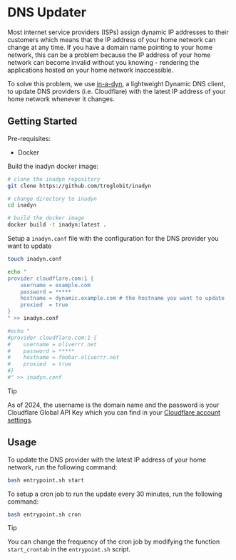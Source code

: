 # DNS Updater

Most internet service providers (ISPs) assign dynamic IP addresses to their customers which means that the IP address of your home network can change at any time. If you have a domain name pointing to your home network, this can be a problem because the IP address of your home network can become invalid without you knowing - rendering the applications hosted on your home network inaccessible.

To solve this problem, we use [in-a-dyn](https://github.com/troglobit/inadyn), a lightweight Dynamic DNS client, to update DNS providers (i.e. Cloudflare) with the latest IP address of your home network whenever it changes.

## Getting Started

Pre-requisites:

- Docker

Build the inadyn docker image:

```bash
# clone the inadyn repository
git clone https://github.com/troglobit/inadyn

# change directory to inadyn
cd inadyn

# build the docker image
docker build -t inadyn:latest .
```

Setup a `inadyn.conf` file with the configuration for the DNS provider you want to update

```bash
touch inadyn.conf

echo "
provider cloudflare.com:1 {
    username = example.com
    password = *****
    hostname = dynamic.example.com # the hostname you want to update
    proxied  = true
}
" >> inadyn.conf

#echo "
#provider cloudflare.com:1 {
#    username = oliverrr.net
#    password = *****
#    hostname = foobar.oliverrr.net
#    proxied  = true
#}
#" >> inadyn.conf
```

> [!Tip]
> As of 2024, the username is the domain name and the password is your Cloudflare Global API Key which you can find in your [Cloudflare account settings](https://dash.cloudflare.com/profile/api-tokens).

## Usage

To update the DNS provider with the latest IP address of your home network, run the following command:

```bash
bash entrypoint.sh start
```

To setup a cron job to run the update every 30 minutes, run the following command:

```bash
bash entrypoint.sh cron
```

> [!Tip]
> You can change the frequency of the cron job by modifying the function `start_crontab` in the `entrypoint.sh` script.
